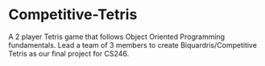 # Competitive-Tetris
A 2 player Tetris game that follows Object Oriented Programming fundamentals. Lead a team of 3 members to create Biquardris/Competitive Tetris as our final project for CS246.
